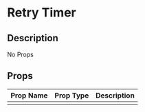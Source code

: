 # Retry Timer

## Description

No Props

## Props

| Prop Name | Prop Type | Description |
| :-------- | :-------: | :---------- |
|       |  |  |
